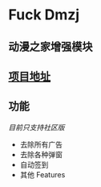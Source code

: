 # Fuck Dmzj
## 动漫之家增强模块
## [项目地址](https://github.com/Dr-TSNG/Fuck-Dmzj)
## 功能
*目前只支持社区版*
+ 去除所有广告  
+ 去除各种弹窗  
+ 自动签到  
+ 其他 Features  
